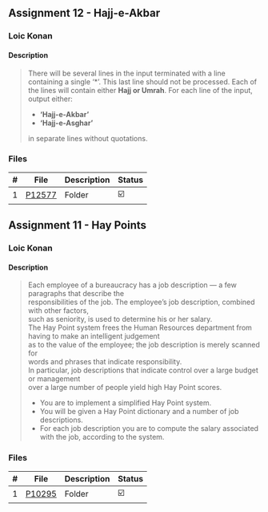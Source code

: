 ## Assignment 12 - Hajj-e-Akbar

### Loic Konan

#### Description

> There will be several lines in the input terminated with a line containing a single ‘*’.
> This last line should not be processed.
> Each of the lines will contain either **Hajj or Umrah**.
> For each line of the input, output either:
>
> - **‘Hajj-e-Akbar’**
> - **‘Hajj-e-Asghar’**
>
> in separate lines without quotations.
>
>
### Files

|   #   | File     | Description | Status                  |
| :---: | -------- | ----------- | ----------------------- |
|   1   | [P12577](./P12577) | Folder      | :ballot_box_with_check: |


## Assignment 11 - Hay Points

### Loic Konan

#### Description

> Each employee of a bureaucracy has a job description — a few paragraphs that describe the<br>
> responsibilities of the job. The employee’s job description, combined with other factors,<br>
> such as seniority, is used to determine his or her salary.<br>
> The Hay Point system frees the Human Resources department from having to make an intelligent judgement<br>
> as to the value of the employee; the job description is merely scanned for<br>
> words and phrases that indicate responsibility.<br>
> In particular, job descriptions that indicate control over a large budget or management<br>
> over a large number of people yield high Hay Point scores.<br>
>
> - You are to implement a simplified Hay Point system.
> - You will be given a Hay Point dictionary and a number of job descriptions.
> - For each job description you are to compute the salary associated with the job, according to the system.

### Files

|   #   | File     | Description | Status                  |
| :---: | -------- | ----------- | ----------------------- |
|   1   | [P10295](./P10295) | Folder      | :ballot_box_with_check: |


